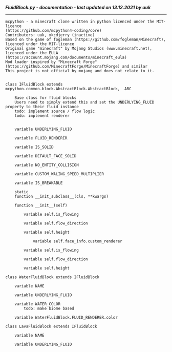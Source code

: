 ***FluidBlock.py - documentation - last updated on 13.12.2021 by uuk***
___

    mcpython - a minecraft clone written in python licenced under the MIT-licence 
    (https://github.com/mcpython4-coding/core)
    Contributors: uuk, xkcdjerry (inactive)
    Based on the game of fogleman (https://github.com/fogleman/Minecraft), licenced under the MIT-licence
    Original game "minecraft" by Mojang Studios (www.minecraft.net), licenced under the EULA
    (https://account.mojang.com/documents/minecraft_eula)
    Mod loader inspired by "Minecraft Forge" (https://github.com/MinecraftForge/MinecraftForge) and similar
    This project is not official by mojang and does not relate to it.


    class IFluidBlock extends mcpython.common.block.AbstractBlock.AbstractBlock,  ABC
        
        Base class for fluid blocks
        Users need to simply extend this and set the UNDERLYING_FLUID property to their fluid instance
        todo: implement source / flow logic
        todo: implement renderer


        variable UNDERLYING_FLUID

        variable FLUID_RENDERER

        variable IS_SOLID

        variable DEFAULT_FACE_SOLID

        variable NO_ENTITY_COLLISION

        variable CUSTOM_WALING_SPEED_MULTIPLIER

        variable IS_BREAKABLE

        static
        function __init_subclass__(cls, **kwargs)

        function __init__(self)

            variable self.is_flowing

            variable self.flow_direction

            variable self.height

                variable self.face_info.custom_renderer

            variable self.is_flowing

            variable self.flow_direction

            variable self.height

    class WaterFluidBlock extends IFluidBlock

        variable NAME

        variable UNDERLYING_FLUID

        variable WATER_COLOR
            todo: make biome based

        variable WaterFluidBlock.FLUID_RENDERER.color

    class LavaFluidBlock extends IFluidBlock

        variable NAME

        variable UNDERLYING_FLUID